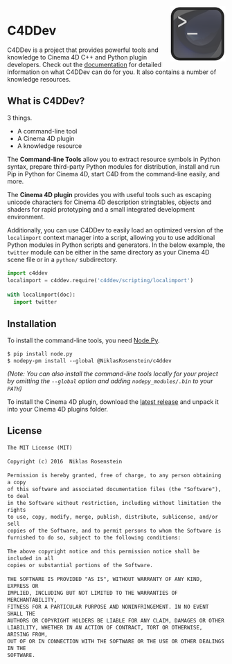 <img src="logo.png" align="right">

# C4DDev

C4DDev is a project that provides powerful tools and knowledge to Cinema 4D
C++ and Python plugin developers. Check out the [documentation][] for detailed
information on what C4DDev can do for you. It also contains a number of
knowledge resources.

  [documentation]: https://niklasrosenstein.github.io/c4ddev/

## What is C4DDev?

3 things.

- A command-line tool
- A Cinema 4D plugin
- A knowledge resource

The __Command-line Tools__ allow you to extract resource symbols in Python
syntax, prepare third-party Python modules for distribution, install and run
Pip in Python for Cinema 4D, start C4D from the command-line easily, and more.

The __Cinema 4D plugin__ provides you with useful tools such as escaping
unicode characters for Cinema 4D description stringtables, objects and
shaders for rapid prototyping and a small integrated development environment.

Additionally, you can use C4DDev to easily load an optimized version of the
`localimport` context manager into a script, allowing you to use additional
Python modules in Python scripts and generators. In the below example, the
`twitter` module can be either in the same directory as your Cinema 4D scene
file or in a `python/` subdirectory.

```python
import c4ddev
localimport = c4ddev.require('c4ddev/scripting/localimport')

with localimport(doc):
  import twitter
```

## Installation

To install the command-line tools, you need [Node.Py][].

    $ pip install node.py
    $ nodepy-pm install --global @NiklasRosenstein/c4ddev

*(Note: You can also install the command-line tools locally for your project
by omitting the `--global` option and adding `nodepy_modules/.bin` to your
`PATH`)*

  [Node.Py]: https://github.com/nodepy/nodepy

To install the Cinema 4D plugin, download the [latest release][releases]
and unpack it into your Cinema 4D plugins folder.

  [releases]: https://github.com/NiklasRosenstein/c4ddev/releases

## License

```
The MIT License (MIT)

Copyright (c) 2016  Niklas Rosenstein

Permission is hereby granted, free of charge, to any person obtaining a copy
of this software and associated documentation files (the "Software"), to deal
in the Software without restriction, including without limitation the rights
to use, copy, modify, merge, publish, distribute, sublicense, and/or sell
copies of the Software, and to permit persons to whom the Software is
furnished to do so, subject to the following conditions:

The above copyright notice and this permission notice shall be included in all
copies or substantial portions of the Software.

THE SOFTWARE IS PROVIDED "AS IS", WITHOUT WARRANTY OF ANY KIND, EXPRESS OR
IMPLIED, INCLUDING BUT NOT LIMITED TO THE WARRANTIES OF MERCHANTABILITY,
FITNESS FOR A PARTICULAR PURPOSE AND NONINFRINGEMENT. IN NO EVENT SHALL THE
AUTHORS OR COPYRIGHT HOLDERS BE LIABLE FOR ANY CLAIM, DAMAGES OR OTHER
LIABILITY, WHETHER IN AN ACTION OF CONTRACT, TORT OR OTHERWISE, ARISING FROM,
OUT OF OR IN CONNECTION WITH THE SOFTWARE OR THE USE OR OTHER DEALINGS IN THE
SOFTWARE.
```
